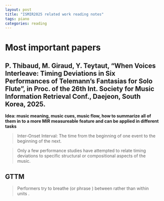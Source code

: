 ```yaml
---
layout: post
title: "ISMIR2025 related work reading notes"
tags: piano
categories: reading
---
```


# Most important papers

## P. Thibaud, M. Giraud, Y. Teytaut, “When Voices Interleave: Timing Deviations in Six Performances of Telemann’s Fantasias for Solo Flute”, in Proc. of the 26th Int. Society for Music Information Retrieval Conf., Daejeon, South Korea, 2025.

**Idea: music meaning, music cues, music flow, how to summarize all of them in to a more MIR measureable feature and can be applied in different tasks**

> Inter-Onset Interval: The time from the beginning of one event to the beginning of the next. 

> Only a few performance studies have attempted to relate timing deviations to specific structural or compositional aspects of the music.


## GTTM

> Performers try to breathe (or phrase ) between rather than within units .